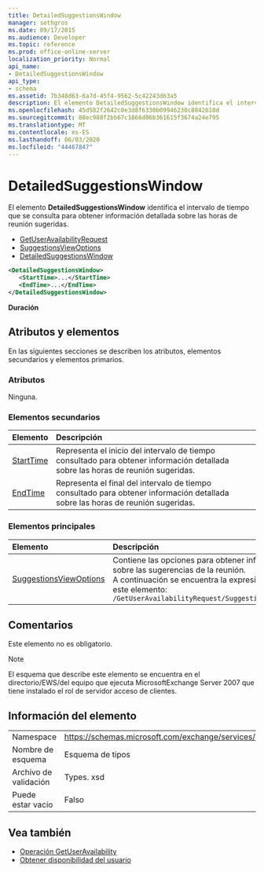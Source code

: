 ```yaml
---
title: DetailedSuggestionsWindow
manager: sethgros
ms.date: 09/17/2015
ms.audience: Developer
ms.topic: reference
ms.prod: office-online-server
localization_priority: Normal
api_name:
- DetailedSuggestionsWindow
api_type:
- schema
ms.assetid: 7b348d63-6a7d-45f4-9562-5c42243d63a5
description: El elemento DetailedSuggestionsWindow identifica el intervalo de tiempo que se consulta para obtener información detallada sobre las horas de reunión sugeridas.
ms.openlocfilehash: 45d582f2642c0e3d8f6330b09946230c8842618d
ms.sourcegitcommit: 88ec988f2bb67c1866d06b361615f3674a24e795
ms.translationtype: MT
ms.contentlocale: es-ES
ms.lasthandoff: 06/03/2020
ms.locfileid: "44467847"
---
```

# <a name="detailedsuggestionswindow"></a>DetailedSuggestionsWindow

El elemento **DetailedSuggestionsWindow** identifica el intervalo de tiempo que se consulta para obtener información detallada sobre las horas de reunión sugeridas. 
  
- [GetUserAvailabilityRequest](getuseravailabilityrequest.md) 
- [SuggestionsViewOptions](suggestionsviewoptions.md) 
- [DetailedSuggestionsWindow](detailedsuggestionswindow.md)
  
```xml
<DetailedSuggestionsWindow>
   <StartTime>...</StartTime>
   <EndTime>...</EndTime>
</DetailedSuggestionsWindow>
```

 **Duración**
## <a name="attributes-and-elements"></a>Atributos y elementos

En las siguientes secciones se describen los atributos, elementos secundarios y elementos primarios.
  
### <a name="attributes"></a>Atributos

Ninguna.
  
### <a name="child-elements"></a>Elementos secundarios

|**Elemento**|**Descripción**|
|:-----|:-----|
|[StartTime](starttime.md) <br/> |Representa el inicio del intervalo de tiempo consultado para obtener información detallada sobre las horas de reunión sugeridas.  <br/> |
|[EndTime](endtime.md) <br/> |Representa el final del intervalo de tiempo consultado para obtener información detallada sobre las horas de reunión sugeridas.  <br/> |
   
### <a name="parent-elements"></a>Elementos principales

|**Elemento**|**Descripción**|
|:-----|:-----|
|[SuggestionsViewOptions](suggestionsviewoptions.md) <br/> |Contiene las opciones para obtener información sobre las sugerencias de la reunión.  <br/> A continuación se encuentra la expresión XPath de este elemento:  <br/>  `/GetUserAvailabilityRequest/SuggestionViewOptions` <br/> |
   
## <a name="remarks"></a>Comentarios

Este elemento no es obligatorio.
  
> [!NOTE]
> El esquema que describe este elemento se encuentra en el directorio/EWS/del equipo que ejecuta MicrosoftExchange Server 2007 que tiene instalado el rol de servidor acceso de clientes. 
  
## <a name="element-information"></a>Información del elemento

|||
|:-----|:-----|
|Namespace  <br/> |https://schemas.microsoft.com/exchange/services/2006/types  <br/> |
|Nombre de esquema  <br/> |Esquema de tipos  <br/> |
|Archivo de validación  <br/> |Types. xsd  <br/> |
|Puede estar vacío  <br/> |Falso  <br/> |
   
## <a name="see-also"></a>Vea también

- [Operación GetUserAvailability](getuseravailability-operation.md)
- [Obtener disponibilidad del usuario](https://msdn.microsoft.com/library/d4133fcb-9b0f-4e6b-aadf-a389da83516a%28Office.15%29.aspx)

